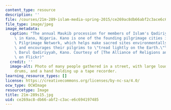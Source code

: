 ```yaml
---
content_type: resource
description: ''
file: /courses/21m-289-islam-media-spring-2015/ce269ac8db66abf2c3ace6c694197485_21m-289s15.jpg
file_type: image/jpeg
image_metadata:
  caption: "The annual Maukib procession for members of Islam's Qadiriyyah tradition\
    \ in Kano, Nigeria. Kano is one of the founding pilgrimage cities in the Green\
    \ Pilgrimage Network, which helps make sacred sites environmentally sustainable,\
    \ and encourages their pilgrims to \"tread lightly on the Earth.\"\_(Photo by\
    \ Darul Qadiriyyah, Kano. Courtesy of [The Alliance of Religions and Conservation](https://www.flickr.com/photos/53990852@N05/6282786548/)\
    \ on Flickr)"
  credit: ''
  image-alt: Photo of many people gathered in a street, with large loudspeakers, hand
    drums, and a hand holding up a tape recorder.
learning_resource_types: []
license: https://creativecommons.org/licenses/by-nc-sa/4.0/
ocw_type: OCWImage
resourcetype: Image
title: 21m-289s15.jpg
uid: ce269ac8-db66-abf2-c3ac-e6c694197485
---
```

